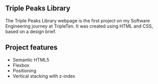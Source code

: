 ## Triple Peaks Library

The Triple Peaks Library webpage is the first project on my Software Engineering
journey at TripleTen. It was created using HTML and CSS, based on a design brief.

## Project features

- Semantic HTML5
- Flexbox
- Positioning
- Vertical stacking with z-index
